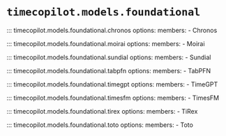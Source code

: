 # `timecopilot.models.foundational`

::: timecopilot.models.foundational.chronos
    options:
        members:
            - Chronos

::: timecopilot.models.foundational.moirai
    options:
        members:
            - Moirai

::: timecopilot.models.foundational.sundial
    options:
        members:
            - Sundial

::: timecopilot.models.foundational.tabpfn
    options:
        members:
            - TabPFN

::: timecopilot.models.foundational.timegpt
    options:
        members:
            - TimeGPT

::: timecopilot.models.foundational.timesfm
    options:
        members:
            - TimesFM

::: timecopilot.models.foundational.tirex
    options:
        members:
            - TiRex

::: timecopilot.models.foundational.toto
    options:
        members:
            - Toto